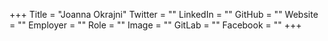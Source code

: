 +++
Title = "Joanna Okrajni"
Twitter = ""
LinkedIn = ""
GitHub = ""
Website = ""
Employer = ""
Role = ""
Image = ""
GitLab = ""
Facebook = ""
+++
